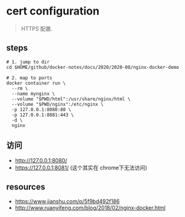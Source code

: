 # cert configuration
> HTTPS 配置.

## steps
```shell
# 1. jump to dir
cd $HOME/github/docker-notes/docs/2020/2020-08/nginx-docker-demo

# 2. map to ports
docker container run \
  --rm \
  --name mynginx \
  --volume "$PWD/html":/usr/share/nginx/html \
  --volume "$PWD/nginx":/etc/nginx \
  -p 127.0.0.1:8080:80 \
  -p 127.0.0.1:8081:443 \
  -d \
  nginx
```

## 访问
- http://127.0.0.1:8080/
- https://127.0.0.1:8081/ (这个其实在 chrome下无法访问)

## resources
- https://www.jianshu.com/p/5f9bd492f186
- http://www.ruanyifeng.com/blog/2018/02/nginx-docker.html
